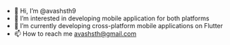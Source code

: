 - 👋 Hi, I’m @avashsth9
- 👀 I’m interested in developing mobile application for both platforms
- 🌱 I’m currently developing cross-platform mobile applications on Flutter
- 📫 How to reach me avashsth@gmail.com

<!---
avashsth9/avashsth9 is a ✨ special ✨ repository because its `README.md` (this file) appears on your GitHub profile.
You can click the Preview link to take a look at your changes.
--->
